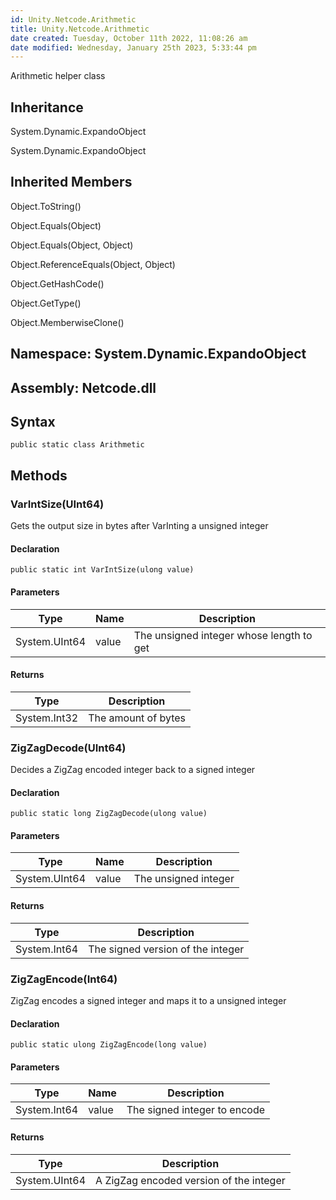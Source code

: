 ```yaml
---
id: Unity.Netcode.Arithmetic
title: Unity.Netcode.Arithmetic
date created: Tuesday, October 11th 2022, 11:08:26 am
date modified: Wednesday, January 25th 2023, 5:33:44 pm
---
```


<div class="markdown level0 summary">

Arithmetic helper class

</div>

<div class="markdown level0 conceptual">

</div>

<div class="inheritance">

## Inheritance

<div class="level0">

System.Dynamic.ExpandoObject

</div>

<div class="level1">

System.Dynamic.ExpandoObject

</div>

</div>

<div class="inheritedMembers">

## Inherited Members

<div>

Object.ToString()

</div>

<div>

Object.Equals(Object)

</div>

<div>

Object.Equals(Object, Object)

</div>

<div>

Object.ReferenceEquals(Object, Object)

</div>

<div>

Object.GetHashCode()

</div>

<div>

Object.GetType()

</div>

<div>

Object.MemberwiseClone()

</div>

</div>

## **Namespace**: System.Dynamic.ExpandoObject

## **Assembly**: Netcode.dll

## Syntax

``` lang-csharp
public static class Arithmetic
```

## Methods

### VarIntSize(UInt64)

<div class="markdown level1 summary">

Gets the output size in bytes after VarInting a unsigned integer

</div>

<div class="markdown level1 conceptual">

</div>

#### Declaration

``` lang-csharp
public static int VarIntSize(ulong value)
```

#### Parameters

| Type          | Name  | Description                              |
|---------------|-------|------------------------------------------|
| System.UInt64 | value | The unsigned integer whose length to get |

#### Returns

| Type         | Description         |
|--------------|---------------------|
| System.Int32 | The amount of bytes |

### ZigZagDecode(UInt64)

<div class="markdown level1 summary">

Decides a ZigZag encoded integer back to a signed integer

</div>

<div class="markdown level1 conceptual">

</div>

#### Declaration

``` lang-csharp
public static long ZigZagDecode(ulong value)
```

#### Parameters

| Type          | Name  | Description          |
|---------------|-------|----------------------|
| System.UInt64 | value | The unsigned integer |

#### Returns

| Type         | Description                       |
|--------------|-----------------------------------|
| System.Int64 | The signed version of the integer |

### ZigZagEncode(Int64)

<div class="markdown level1 summary">

ZigZag encodes a signed integer and maps it to a unsigned integer

</div>

<div class="markdown level1 conceptual">

</div>

#### Declaration

``` lang-csharp
public static ulong ZigZagEncode(long value)
```

#### Parameters

| Type         | Name  | Description                  |
|--------------|-------|------------------------------|
| System.Int64 | value | The signed integer to encode |

#### Returns

| Type          | Description                             |
|---------------|-----------------------------------------|
| System.UInt64 | A ZigZag encoded version of the integer |
